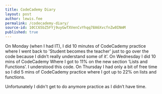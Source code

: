 ```yaml
---
title: CodeCademy Diary
layout: post
author: lewis.fee
permalink: /codecademy-diary/
source-id: 10CC65bZ5FYj9uyGwTXVenCvYhqq78A6XvcfnZw0INmM
published: true
---
```

On Monday (when I had IT), I did 10 minutes of CodeCademy practice where I went back to 'Student becomes the teacher' just to go over the code because I didn’t really understand some of it’. On Wednesday I did 10 mins of CodeCademy Where I got to 11% on the new section ‘Lists and Functions’. I understood this code. On Thursday I had only a bit of free time so I did 5 mins of CodeCademy practice where I got up to 22% on lists and functions.

Unfortunately I didn't get to do anymore practice as I didn’t have time.

